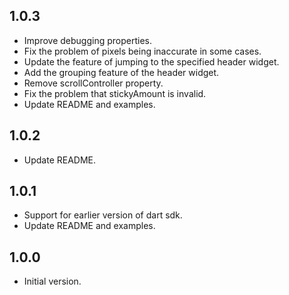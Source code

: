 ## 1.0.3
* Improve debugging properties.
* Fix the problem of pixels being inaccurate in some cases.
* Update the feature of jumping to the specified header widget.
* Add the grouping feature of the header widget.
* Remove scrollController property.
* Fix the problem that stickyAmount is invalid.
* Update README and examples.

## 1.0.2
* Update README.

## 1.0.1
* Support for earlier version of dart sdk.
* Update README and examples.

## 1.0.0
* Initial version.
